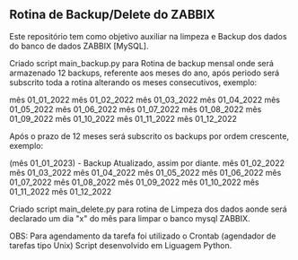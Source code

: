 ## Rotina de Backup/Delete do ZABBIX

Este repositório tem como objetivo auxiliar na limpeza e Backup dos dados do banco de dados ZABBIX [MySQL].

Criado script main_backup.py para Rotina de backup mensal onde será armazenado 12 backups, referente aos meses do ano, após periodo será subscrito toda a rotina alterando os meses consecutivos, exemplo:

mês 01_01_2022
mês 01_02_2022
mês 01_03_2022
mês 01_04_2022
mês 01_05_2022
mês 01_06_2022
mês 01_07_2022
mês 01_08_2022
mês 01_09_2022
mês 01_10_2022
mês 01_11_2022
mês 01_12_2022

Após o prazo de 12 meses será subscrito os backups por ordem crescente, exemplo:

(mês 01_01_2023) - Backup Atualizado, assim por diante.
mês 01_02_2022
mês 01_03_2022
mês 01_04_2022
mês 01_05_2022
mês 01_06_2022
mês 01_07_2022
mês 01_08_2022
mês 01_09_2022
mês 01_10_2022
mês 01_11_2022
mês 01_12_2022


Criado script main_delete.py para rotina de Limpeza dos dados aonde será declarado um dia "x" do mês para limpar o banco mysql ZABBIX. 

OBS:
Para agendamento da tarefa foi utilizado o Crontab (agendador de tarefas tipo Unix)
Script desenvolvido em Liguagem Python.

